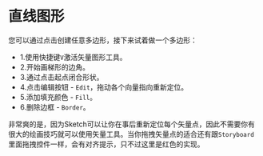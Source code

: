 # 直线图形

您可以通过点击创建任意多边形，接下来试着做一个多边形：

+ 1.使用快捷键`V`激活矢量图形工具。
+ 2.开始画梯形的边角。
+ 3.通过点击起点闭合形状。
+ 4.点击编辑按钮 - `Edit`，拖动各个向量指向重新定位。
+ 5.添加填充颜色 - `Fill`。
+ 6.删除边框 - `Border`。

[](https://koenig-media.raywenderlich.com/uploads/2015/10/trapezoid.gif)

非常爽的是，因为Sketch可以让你在事后重新定位每个矢量点，因此不需要你有很大的绘画技巧就可以使用矢量工具。当你拖拽矢量点的适合还有跟`Storyboard`里面拖拽控件一样，会有对齐提示，只不过这里是红色的实现。